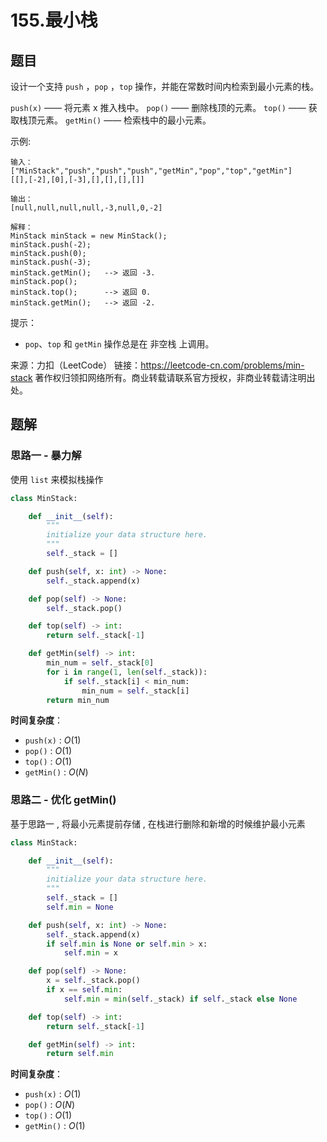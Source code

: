 # 155.最小栈

## 题目

设计一个支持 `push` ，`pop` ，`top` 操作，并能在常数时间内检索到最小元素的栈。

`push(x)` —— 将元素 x 推入栈中。
`pop()` —— 删除栈顶的元素。
`top()` —— 获取栈顶元素。
`getMin()` —— 检索栈中的最小元素。


示例:
```
输入：
["MinStack","push","push","push","getMin","pop","top","getMin"]
[[],[-2],[0],[-3],[],[],[],[]]

输出：
[null,null,null,null,-3,null,0,-2]

解释：
MinStack minStack = new MinStack();
minStack.push(-2);
minStack.push(0);
minStack.push(-3);
minStack.getMin();   --> 返回 -3.
minStack.pop();
minStack.top();      --> 返回 0.
minStack.getMin();   --> 返回 -2.
```

提示：

- `pop`、`top` 和 `getMin` 操作总是在 非空栈 上调用。

来源：力扣（LeetCode）
链接：https://leetcode-cn.com/problems/min-stack
著作权归领扣网络所有。商业转载请联系官方授权，非商业转载请注明出处。

## 题解

### 思路一 - 暴力解

使用 `list` 来模拟栈操作

```python
class MinStack:

    def __init__(self):
        """
        initialize your data structure here.
        """
        self._stack = []

    def push(self, x: int) -> None:
        self._stack.append(x)

    def pop(self) -> None:
        self._stack.pop()

    def top(self) -> int:
        return self._stack[-1]

    def getMin(self) -> int:
        min_num = self._stack[0]
        for i in range(1, len(self._stack)):
            if self._stack[i] < min_num:
                min_num = self._stack[i]
        return min_num
```

**时间复杂度**：

- `push(x)` : $O(1)$
- `pop()` : $O(1)$
- `top()` : $O(1)$
- `getMin()` : $O(N)$ 

### 思路二 - 优化 getMin()

基于思路一 , 将最小元素提前存储 , 在栈进行删除和新增的时候维护最小元素

```python
class MinStack:

    def __init__(self):
        """
        initialize your data structure here.
        """
        self._stack = []
        self.min = None 

    def push(self, x: int) -> None:
        self._stack.append(x)
        if self.min is None or self.min > x:
            self.min = x

    def pop(self) -> None:
        x = self._stack.pop()
        if x == self.min:
            self.min = min(self._stack) if self._stack else None

    def top(self) -> int:
        return self._stack[-1]

    def getMin(self) -> int:
        return self.min
```

**时间复杂度**：

- `push(x)` : $O(1)$  
- `pop()` : $O(N)$ 
- `top()` : $O(1)$
- `getMin()` : $O(1)$  

